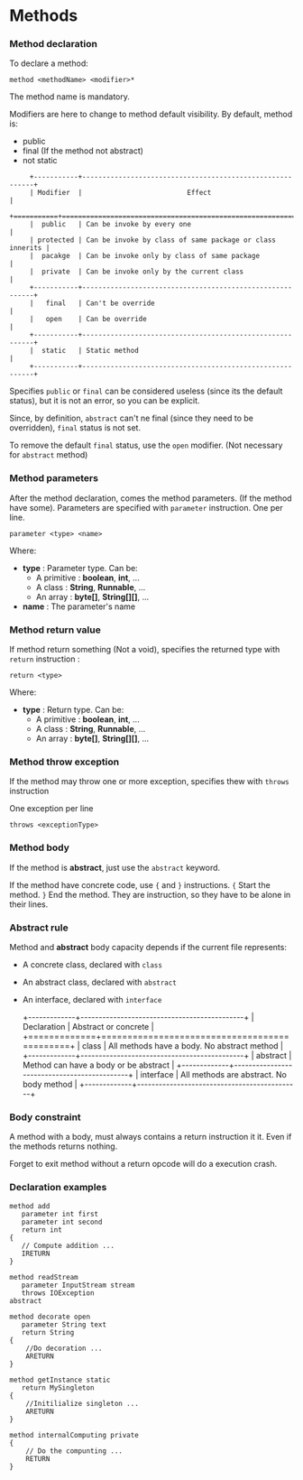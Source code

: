 # Methods

### Method declaration

To declare a method:

````ASM
method <methodName> <modifier>*
````

The method name is mandatory.

Modifiers are here to change to method default visibility.
By default, method is:
* public
* final (If the method not abstract)
* not static

````
     +-----------+----------------------------------------------------------+
     | Modifier  |                          Effect                          |
     +===========+==========================================================+
     |  public   | Can be invoke by every one                               |
     | protected | Can be invoke by class of same package or class innerits |
     |  pacakge  | Can be invoke only by class of same package              |
     |  private  | Can be invoke only by the current class                  |
     +-----------+----------------------------------------------------------+
     |   final   | Can't be override                                        |
     |   open    | Can be override                                          |
     +-----------+----------------------------------------------------------+
     |  static   | Static method                                            |
     +-----------+----------------------------------------------------------+
````

Specifies `public` or `final` can be considered useless (since its the default status), 
but it is not an error, so you can be explicit.

Since, by definition, `abstract` can't ne final (since they need to be overridden),
`final` status is not set.

To remove the default `final` status, use the `open` modifier. 
(Not necessary for `abstract` method)

### Method parameters

After the method declaration, comes the method parameters. (If the method have some).
Parameters are specified with `parameter` instruction. One per line.

````ASM
parameter <type> <name>
````

Where:
* **type** : Parameter type. Can be: 
  * A primitive : **boolean**, **int**, ...
  * A class : **String**, **Runnable**, ...
  * An array : **byte[]**, **String[][]**, ...
* **name** : The parameter's name

### Method return value

If method return something (Not a void), 
specifies the returned type with `return` instruction :

````ASM
return <type>
````

Where:
* **type** : Return type. Can be: 
  * A primitive : **boolean**, **int**, ...
  * A class : **String**, **Runnable**, ...
  * An array : **byte[]**, **String[][]**, ...

### Method throw exception

If the method may throw one or more exception, specifies thew with `throws` instruction

One exception per line

````ASM
throws <exceptionType>
````

### Method body

If the method is **abstract**, just use the `abstract` keyword.

If the method have concrete code, use `{` and `}` instructions. 
`{` Start the method. `}` End the method. 
They are instruction, so they have to be alone in their lines.

### Abstract rule

Method and **abstract** body capacity depends if the current file represents: 
* A concrete class, declared with `class`
* An abstract class, declared with `abstract`
* An interface, declared with `interface`


     +-------------+---------------------------------------------+
     | Declaration |            Abstract or concrete             |
     +=============+=============================================+
     |    class    | All methods have a body. No abstract method |
     +-------------+---------------------------------------------+
     |  abstract   | Method can have a body or be abstract       |
     +-------------+---------------------------------------------+
     |  interface  | All methods are abstract. No body method    |
     +-------------+---------------------------------------------+

### Body constraint

A method with a body, must always contains a return instruction it it.
Even if  the methods returns nothing.

Forget to exit method without a return opcode will do a execution crash.

### Declaration examples

````ASM
method add
   parameter int first
   parameter int second
   return int
{
   // Compute addition ...
   IRETURN
}
````

````ASM
method readStream 
   parameter InputStream stream
   throws IOException
abstract  
````

````ASM
method decorate open
   parameter String text
   return String
{
	//Do decoration ...
    ARETURN
} 
````

````ASM
method getInstance static
   return MySingleton
{
	//Initilialize singleton ...
	ARETURN
}
````

````ASM
method internalComputing private
{
    // Do the compunting ...
    RETURN
}
````

